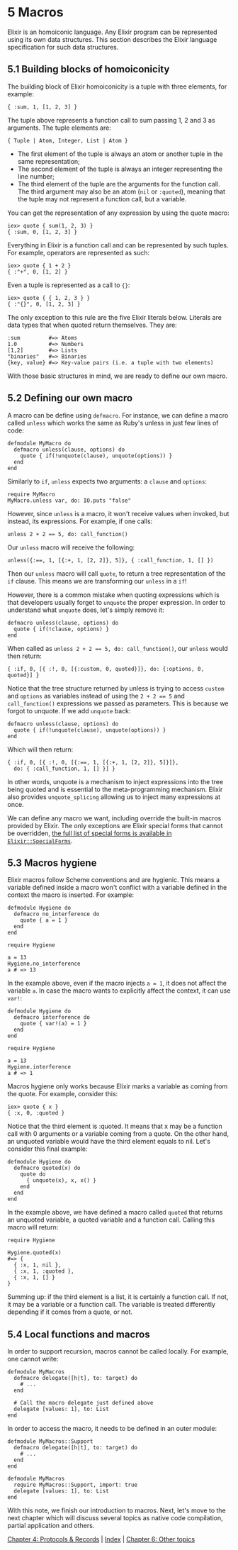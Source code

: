 # 5 Macros

Elixir is an homoiconic language. Any Elixir program can be represented using its own data structures. This section describes the Elixir language specification for such data structures.

## 5.1 Building blocks of homoiconicity

The building block of Elixir homoiconicity is a tuple with three elements, for example:

    { :sum, 1, [1, 2, 3] }

The tuple above represents a function call to sum passing 1, 2 and 3 as arguments. The tuple elements are:

    { Tuple | Atom, Integer, List | Atom }

* The first element of the tuple is always an atom or another tuple in the same representation;
* The second element of the tuple is always an integer representing the line number;
* The third element of the tuple are the arguments for the function call. The third argument may also be an atom (`nil` or `:quoted`), meaning that the tuple may not represent a function call, but a variable.

You can get the representation of any expression by using the quote macro:

    iex> quote { sum(1, 2, 3) }
    { :sum, 0, [1, 2, 3] }

Everything in Elixir is a function call and can be represented by such tuples. For example, operators are represented as such:

    iex> quote { 1 + 2 }
    { :"+", 0, [1, 2] }

Even a tuple is represented as a call to `{}`:

    iex> quote { { 1, 2, 3 } }
    { :"{}", 0, [1, 2, 3] }

The only exception to this rule are the five Elixir literals below. Literals are data types that when quoted return themselves. They are:

    :sum         #=> Atoms
    1.0          #=> Numbers
    [1,2]        #=> Lists
    "binaries"   #=> Binaries
    {key, value} #=> Key-value pairs (i.e. a tuple with two elements)

With those basic structures in mind, we are ready to define our own macro.

## 5.2 Defining our own macro

A macro can be define using `defmacro`. For instance, we can define a macro called `unless` which works the same as Ruby's unless in just few lines of code:

    defmodule MyMacro do
      defmacro unless(clause, options) do
        quote { if(!unquote(clause), unquote(options)) }
      end
    end

Similarly to `if`, `unless` expects two arguments: a `clause` and `options`:

    require MyMacro
    MyMacro.unless var, do: IO.puts "false"

However, since `unless` is a macro, it won't receive values when invoked, but instead, its expressions. For example, if one calls:

    unless 2 + 2 == 5, do: call_function()

Our `unless` macro will receive the following:

    unless({:==, 1, [{:+, 1, [2, 2]}, 5]}, { :call_function, 1, [] })

Then our `unless` macro will call `quote`, to return a tree representation of the `if` clause. This means we are transforming our `unless` in a `if`!

However, there is a common mistake when quoting expressions which is that developers usually forget to `unquote` the proper expression. In order to understand what `unquote` does, let's simply remove it:

    defmacro unless(clause, options) do
      quote { if(!clause, options) }
    end

When called as `unless 2 + 2 == 5, do: call_function()`, our `unless` would then return:

    { :if, 0, [{ :!, 0, [{:custom, 0, quoted}]}, do: {:options, 0, quoted}] }

Notice that the tree structure returned by unless is trying to access `custom` and `options` as variables instead of using the `2 + 2 == 5` and `call_function()` expressions we passed as parameters. This is because we forgot to unquote. If we add `unquote` back:

    defmacro unless(clause, options) do
      quote { if(!unquote(clause), unquote(options)) }
    end

Which will then return:

    { :if, 0, [{ :!, 0, [{:==, 1, [{:+, 1, [2, 2]}, 5]}]},
      do: { :call_function, 1, [] }] }

In other words, unquote is a mechanism to inject expressions into the tree being quoted and is essential to the meta-programming mechanism. Elixir also provides `unquote_splicing` allowing us to inject many expressions at once.

We can define any macro we want, including override the built-in macros provided by Elixir. The only exceptions are Elixir special forms that cannot be overridden, [the full list of special forms is available in `Elixir::SpecialForms`](https://github.com/josevalim/elixir/tree/master/lib/elixir/special_forms.ex).

## 5.3 Macros hygiene

Elixir macros follow Scheme conventions and are hygienic. This means a variable defined inside a macro won't conflict with a variable defined in the context the macro is inserted. For example:

    defmodule Hygiene do
      defmacro no_interference do
        quote { a = 1 }
      end
    end

    require Hygiene

    a = 13
    Hygiene.no_interference
    a # => 13

In the example above, even if the macro injects `a = 1`, it does not affect the variable `a`. In case the macro wants to explicitly affect the context, it can use `var!`:

    defmodule Hygiene do
      defmacro interference do
        quote { var!(a) = 1 }
      end
    end

    require Hygiene

    a = 13
    Hygiene.interference
    a # => 1

Macros hygiene only works because Elixir marks a variable as coming from the quote. For example, consider this:

    iex> quote { x }
    { :x, 0, :quoted }

Notice that the third element is :quoted. It means that x may be a function call with 0 arguments or a variable coming from a quote. On the other hand, an unquoted variable would have the third element equals to nil. Let's consider this final example:

    defmodule Hygiene do
      defmacro quoted(x) do
        quote do
          { unquote(x), x, x() }
        end
      end
    end

In the example above, we have defined a macro called `quoted` that returns an unquoted variable, a quoted variable and a function call. Calling this macro will return:

    require Hygiene

    Hygiene.quoted(x)
    #=> {
      { :x, 1, nil },
      { :x, 1, :quoted },
      { :x, 1, [] }
    }

Summing up: if the third element is a list, it is certainly a function call. If not, it may be a variable or a function call. The variable is treated differently depending if it comes from a quote, or not.

## 5.4 Local functions and macros

In order to support recursion, macros cannot be called locally. For example, one cannot write:

    defmodule MyMacros
      defmacro delegate([h|t], to: target) do
        # ...
      end

      # Call the macro delegate just defined above
      delegate [values: 1], to: List
    end

In order to access the macro, it needs to be defined in an outer module:

    defmodule MyMacros::Support
      defmacro delegate([h|t], to: target) do
        # ...
      end
    end

    defmodule MyMacros
      require MyMacros::Support, import: true
      delegate [values: 1], to: List
    end

With this note, we finish our introduction to macros. Next, let's move to the next chapter which will discuss several topics as native code compilation, partial application and others.

[Chapter 4: Protocols & Records](https://github.com/josevalim/elixir/blob/master/docs/4_protocols_and_records.md) | [Index](https://github.com/josevalim/elixir/blob/master/docs/0_index.md) |
[Chapter 6: Other topics](https://github.com/josevalim/elixir/blob/master/docs/6_other_topics.md)